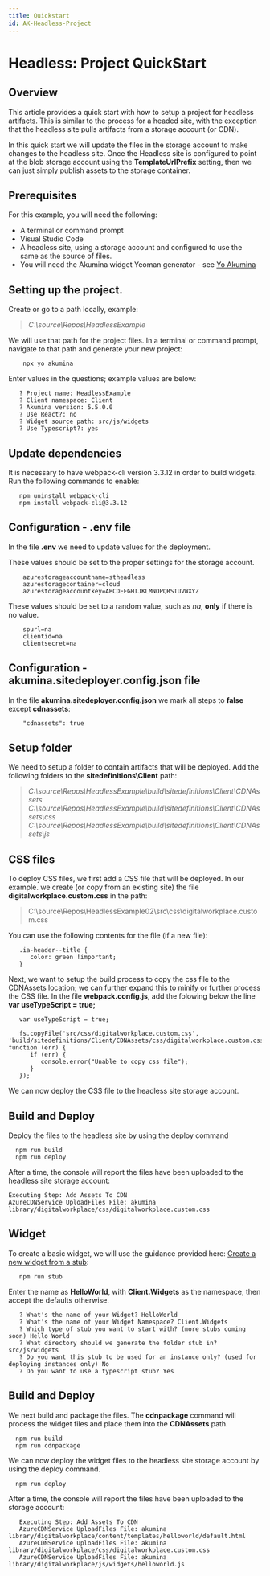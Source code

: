 ```yaml
---
title: Quickstart
id: AK-Headless-Project
---
```


# Headless: Project QuickStart

## Overview

This article provides a quick start with how to setup a project for headless artifacts. This is similar to the process for a headed site, with the exception that the headless site pulls artifacts from a storage account (or CDN).

In this quick start we will update the files in the storage account to make changes to the headless site. Once the Headless site is configured to point at the blob storage account using the **TemplateUrlPrefix** setting, then we can just simply publish assets to the storage container.

## Prerequisites

For this example, you will need the following:

- A terminal or command prompt
- Visual Studio Code
- A headless site, using a storage account and configured to use the same as the source of files.
- You will need the Akumina widget Yeoman generator - see [Yo Akumina](https://akumina.github.io/docs/Yo-Akumina)

## Setting up the project.

Create or go to a path locally, example:

> *C:\source\Repos\HeadlessExample*

We will use that path for the project files. In a terminal or command prompt, navigate to that path and generate your new project:

```
    npx yo akumina
```
Enter values in the questions; example values are below:
```
   ? Project name: HeadlessExample
   ? Client namespace: Client
   ? Akumina version: 5.5.0.0
   ? Use React?: no
   ? Widget source path: src/js/widgets
   ? Use Typescript?: yes
```

## Update dependencies
It is necessary to have webpack-cli version 3.3.12 in order to build widgets. Run the following commands to enable:
```
   npm uninstall webpack-cli
   npm install webpack-cli@3.3.12
```

## Configuration - .env file
In the file **.env** we need to update values for the deployment.

These values should be set to the proper settings for the storage account.
```
    azurestorageaccountname=stheadless
    azurestoragecontainer=cloud
    azurestorageaccountkey=ABCDEFGHIJKLMNOPQRSTUVWXYZ
```

These values should be set to a random value, such as *na*, **only** if there is no value.
```
    spurl=na
    clientid=na
    clientsecret=na
```

## Configuration - akumina.sitedeployer.config.json file
In the file **akumina.sitedeployer.config.json** we mark all steps to **false** except **cdnassets**:
```
    "cdnassets": true
```

## Setup folder
We need to setup a folder to contain artifacts that will be deployed. Add the following folders  to the **sitedefinitions\Client** path:

> *C:\source\Repos\HeadlessExample\build\sitedefinitions\Client\CDNAssets*
> *C:\source\Repos\HeadlessExample\build\sitedefinitions\Client\CDNAssets\css*
> *C:\source\Repos\HeadlessExample\build\sitedefinitions\Client\CDNAssets\js*

## CSS files
To deploy CSS files, we first add a CSS file that will be deployed. In our example. we create (or copy from an existing site) the file **digitalworkplace.custom.css** in the path:

> C:\source\Repos\HeadlessExample02\src\css\digitalworkplace.custom.css

You can use the following contents for the file (if a new file):
```
   .ia-header--title {
      color: green !important;
   }
```
Next, we want to setup the build process to copy the css file to the CDNAssets location; we can further expand this to minify or further process the CSS file. In the file **webpack.config.js**, add the folowing below the line **var useTypeScript = true;**
```
   var useTypeScript = true;
   
   fs.copyFile('src/css/digitalworkplace.custom.css', 'build/sitedefinitions/Client/CDNAssets/css/digitalworkplace.custom.css', function (err) {
      if (err) {
         console.error("Unable to copy css file");
      }
   });
```
We can now deploy the CSS file to the headless site storage account.

## Build and Deploy
Deploy the files to the headless site by using the deploy command
```
  npm run build
  npm run deploy
```
After a time, the console will report the files have been uploaded to the headless site storage account:
```
Executing Step: Add Assets To CDN
AzureCDNService UploadFiles File: akumina library/digitalworkplace/css/digitalworkplace.custom.css
```

## Widget
To create a basic widget, we will use the guidance provided here: [Create a new widget from a stub](https://akumina.github.io/docs/Akumina-Widgets-Build-New#create-a-new-widget-from-a-stub):
```
   npm run stub
```
Enter the name as **HelloWorld**, with **Client.Widgets** as the namespace, then accept the defaults otherwise.
```
   ? What's the name of your Widget? HelloWorld
   ? What's the name of your Widget Namespace? Client.Widgets
   ? Which type of stub you want to start with? (more stubs coming soon) Hello World
   ? What directory should we generate the folder stub in? src/js/widgets
   ? Do you want this stub to be used for an instance only? (used for deploying instances only) No
   ? Do you want to use a typescript stub? Yes
```

## Build and Deploy
We next build and package the files. The **cdnpackage** command will process the widget files and place them into the **CDNAssets** path.
```
  npm run build
  npm run cdnpackage
```
We can now deploy the widget files to the headless site storage account by using the deploy command.
```
  npm run deploy
```
After a time, the console will report the files have been uploaded to the storage account:
```
   Executing Step: Add Assets To CDN
   AzureCDNService UploadFiles File: akumina library/digitalworkplace/content/templates/helloworld/default.html
   AzureCDNService UploadFiles File: akumina library/digitalworkplace/css/digitalworkplace.custom.css
   AzureCDNService UploadFiles File: akumina library/digitalworkplace/js/widgets/helloworld.js
```
